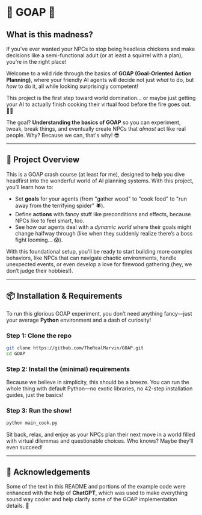 # 🧠 **GOAP** 🎉

## What is this madness?

If you’ve ever wanted your NPCs to stop being headless chickens and make decisions like a semi-functional adult (or at least a squirrel with a plan), you’re in the right place!

Welcome to a wild ride through the basics of **GOAP (Goal-Oriented Action Planning)**, where your friendly AI agents will decide not just *what* to do, but *how* to do it, all while looking surprisingly competent!

This project is the first step toward world domination… or maybe just getting your AI to actually finish cooking their virtual food before the fire goes out. 🥘🔥

The goal? **Understanding the basics of GOAP** so you can experiment, tweak, break things, and eventually create NPCs that *almost* act like real people. Why? Because we can, that's why! 😎

---

## 🤖 Project Overview

This is a GOAP crash course (at least for me), designed to help you dive headfirst into the wonderful world of AI planning systems. With this project, you’ll learn how to:

- Set **goals** for your agents (from "gather wood" to "cook food" to "run away from the terrifying spider" 🕷️).
- Define **actions** with fancy stuff like preconditions and effects, because NPCs like to feel smart, too.
- See how our agents deal with a *dynamic world* where their goals might change halfway through (like when they suddenly realize there’s a boss fight looming... 😱).

With this foundational setup, you'll be ready to start building more complex behaviors, like NPCs that can navigate chaotic environments, handle unexpected events, or even develop a love for firewood gathering (hey, we don’t judge their hobbies!).

---

## 📦 Installation & Requirements

To run this glorious GOAP experiment, you don’t need anything fancy—just your average **Python** environment and a dash of curiosity!

### Step 1: Clone the repo

```bash
git clone https://github.com/TheRealMarvin/GOAP.git
cd GOAP
```

### Step 2: Install the (minimal) requirements
Because we believe in simplicity, this should be a breeze. You can run the whole thing with default Python—no exotic libraries, no 42-step installation guides, just the basics!

### Step 3: Run the show!
```bash
python main_cook.py
```
Sit back, relax, and enjoy as your NPCs plan their next move in a world filled with virtual dilemmas and questionable choices. Who knows? Maybe they’ll even succeed!

---

## 🤖 Acknowledgements

Some of the text in this README and portions of the example code were enhanced with the help of **ChatGPT**, which was used to make everything sound way cooler and help clarify some of the GOAP implementation details. 🎉
